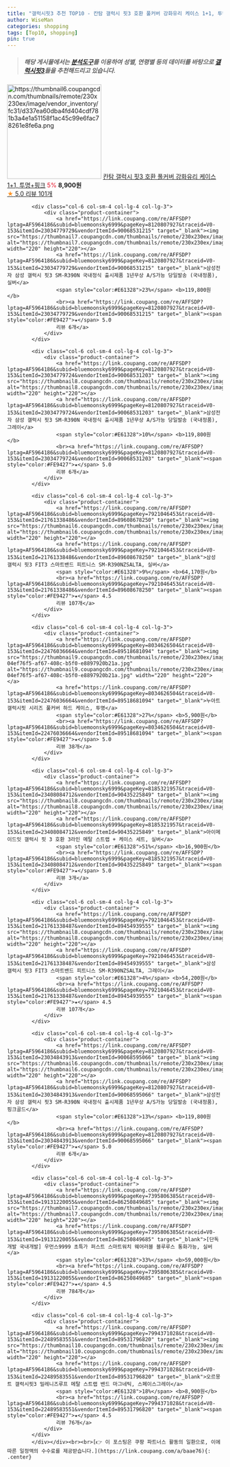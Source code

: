 ```yaml
---
title: "갤럭시핏3 추천 TOP10 - 칸탐 갤럭시 핏3 호환 풀커버 강화유리 케이스 1+1, 투명+핑크"
author: WiseMan
categories: shopping
tags: [Top10, shopping]
pin: true
---
```


> ##### 해당 게시물에서는 [**분석도구**](https://itemscout.io/)를 이용하여 **성별**, **연령별** 등의 데이터를 바탕으로 [**갤럭시핏3**](https://link.coupang.com/a/baae76)들을 추천해드리고 있습니다.
<div class="container"><div class="row">
            <div class="col-6 col-sm-4 col-lg-4 col-lg-3">
                <div class="product-container">
                    <a href="https://link.coupang.com/re/AFFSDP?lptag=AF5964186&subid=bluemoonsky6999&pageKey=8112728175&traceid=V0-153&itemId=22990487853&vendorItemId=90024427175" target="_blank"><img src="https://thumbnail6.coupangcdn.com/thumbnails/remote/230x230ex/image/vendor_inventory/fc31/d337ea60dba4fd404cdf781b3a4e1a51158f1ac45c99e6fac78261e8fe6a.png" alt="https://thumbnail6.coupangcdn.com/thumbnails/remote/230x230ex/image/vendor_inventory/fc31/d337ea60dba4fd404cdf781b3a4e1a51158f1ac45c99e6fac78261e8fe6a.png" width="220" height="220"></a>
                    <a href="https://link.coupang.com/re/AFFSDP?lptag=AF5964186&subid=bluemoonsky6999&pageKey=8112728175&traceid=V0-153&itemId=22990487853&vendorItemId=90024427175" target="_blank">칸탐 갤럭시 핏3 호환 풀커버 강화유리 케이스 1+1, 투명+핑크</a>
                    <span style="color:#E61328">5%</span> <b>8,900원</b>
                    <br><a href="https://link.coupang.com/re/AFFSDP?lptag=AF5964186&subid=bluemoonsky6999&pageKey=8112728175&traceid=V0-153&itemId=22990487853&vendorItemId=90024427175" target="_blank"><span style="color:#FE9427">★</span> 5.0
                    리뷰 101개</a>
                </div>
            </div>
            
            <div class="col-6 col-sm-4 col-lg-4 col-lg-3">
                <div class="product-container">
                    <a href="https://link.coupang.com/re/AFFSDP?lptag=AF5964186&subid=bluemoonsky6999&pageKey=8120807927&traceid=V0-153&itemId=23034779729&vendorItemId=90068531215" target="_blank"><img src="https://thumbnail7.coupangcdn.com/thumbnails/remote/230x230ex/image/vendor_inventory/f0ec/783db6039ee1b20a797b2d963cab495c6b2bd5138c2098d44c164ddf446b.png" alt="https://thumbnail7.coupangcdn.com/thumbnails/remote/230x230ex/image/vendor_inventory/f0ec/783db6039ee1b20a797b2d963cab495c6b2bd5138c2098d44c164ddf446b.png" width="220" height="220"></a>
                    <a href="https://link.coupang.com/re/AFFSDP?lptag=AF5964186&subid=bluemoonsky6999&pageKey=8120807927&traceid=V0-153&itemId=23034779729&vendorItemId=90068531215" target="_blank">삼성전자 삼성 갤럭시 핏3 SM-R390N 국내정식 출시제품 1년무상 A/S가능 당일발송 (국내정품), 실버</a>
                    <span style="color:#E61328">23%</span> <b>119,800원</b>
                    <br><a href="https://link.coupang.com/re/AFFSDP?lptag=AF5964186&subid=bluemoonsky6999&pageKey=8120807927&traceid=V0-153&itemId=23034779729&vendorItemId=90068531215" target="_blank"><span style="color:#FE9427">★</span> 5.0
                    리뷰 6개</a>
                </div>
            </div>
            
            <div class="col-6 col-sm-4 col-lg-4 col-lg-3">
                <div class="product-container">
                    <a href="https://link.coupang.com/re/AFFSDP?lptag=AF5964186&subid=bluemoonsky6999&pageKey=8120807927&traceid=V0-153&itemId=23034779724&vendorItemId=90068531203" target="_blank"><img src="https://thumbnail8.coupangcdn.com/thumbnails/remote/230x230ex/image/vendor_inventory/c9ba/777c4c2ab0d7184f769aec70016c7cfaddcd4cc1c430dc9d4e5587341abb.png" alt="https://thumbnail8.coupangcdn.com/thumbnails/remote/230x230ex/image/vendor_inventory/c9ba/777c4c2ab0d7184f769aec70016c7cfaddcd4cc1c430dc9d4e5587341abb.png" width="220" height="220"></a>
                    <a href="https://link.coupang.com/re/AFFSDP?lptag=AF5964186&subid=bluemoonsky6999&pageKey=8120807927&traceid=V0-153&itemId=23034779724&vendorItemId=90068531203" target="_blank">삼성전자 삼성 갤럭시 핏3 SM-R390N 국내정식 출시제품 1년무상 A/S가능 당일발송 (국내정품), 그레이</a>
                    <span style="color:#E61328">10%</span> <b>119,800원</b>
                    <br><a href="https://link.coupang.com/re/AFFSDP?lptag=AF5964186&subid=bluemoonsky6999&pageKey=8120807927&traceid=V0-153&itemId=23034779724&vendorItemId=90068531203" target="_blank"><span style="color:#FE9427">★</span> 5.0
                    리뷰 6개</a>
                </div>
            </div>
            
            <div class="col-6 col-sm-4 col-lg-4 col-lg-3">
                <div class="product-container">
                    <a href="https://link.coupang.com/re/AFFSDP?lptag=AF5964186&subid=bluemoonsky6999&pageKey=7921046453&traceid=V0-153&itemId=21761338486&vendorItemId=89608678250" target="_blank"><img src="https://thumbnail6.coupangcdn.com/thumbnails/remote/230x230ex/image/vendor_inventory/9db5/a8de0ac456686c659b350cfb328f662e771e86f1b66af2c19a683c24e911.jpg" alt="https://thumbnail6.coupangcdn.com/thumbnails/remote/230x230ex/image/vendor_inventory/9db5/a8de0ac456686c659b350cfb328f662e771e86f1b66af2c19a683c24e911.jpg" width="220" height="220"></a>
                    <a href="https://link.coupang.com/re/AFFSDP?lptag=AF5964186&subid=bluemoonsky6999&pageKey=7921046453&traceid=V0-153&itemId=21761338486&vendorItemId=89608678250" target="_blank">삼성 갤럭시 핏3 FIT3 스마트밴드 피트니스 SM-R390NZSALTA, 실버</a>
                    <span style="color:#E61328">9%</span> <b>64,170원</b>
                    <br><a href="https://link.coupang.com/re/AFFSDP?lptag=AF5964186&subid=bluemoonsky6999&pageKey=7921046453&traceid=V0-153&itemId=21761338486&vendorItemId=89608678250" target="_blank"><span style="color:#FE9427">★</span> 4.5
                    리뷰 107개</a>
                </div>
            </div>
            
            <div class="col-6 col-sm-4 col-lg-4 col-lg-3">
                <div class="product-container">
                    <a href="https://link.coupang.com/re/AFFSDP?lptag=AF5964186&subid=bluemoonsky6999&pageKey=8034626504&traceid=V0-153&itemId=22476036664&vendorItemId=89518681094" target="_blank"><img src="https://thumbnail9.coupangcdn.com/thumbnails/remote/230x230ex/image/retail/images/27722284301059-04ef76f5-af67-408c-b5f0-e8897920b21a.jpg" alt="https://thumbnail9.coupangcdn.com/thumbnails/remote/230x230ex/image/retail/images/27722284301059-04ef76f5-af67-408c-b5f0-e8897920b21a.jpg" width="220" height="220"></a>
                    <a href="https://link.coupang.com/re/AFFSDP?lptag=AF5964186&subid=bluemoonsky6999&pageKey=8034626504&traceid=V0-153&itemId=22476036664&vendorItemId=89518681094" target="_blank">누아트 갤럭시핏 시리즈 풀커버 하드 케이스, 투명</a>
                    <span style="color:#E61328">27%</span> <b>5,900원</b>
                    <br><a href="https://link.coupang.com/re/AFFSDP?lptag=AF5964186&subid=bluemoonsky6999&pageKey=8034626504&traceid=V0-153&itemId=22476036664&vendorItemId=89518681094" target="_blank"><span style="color:#FE9427">★</span> 5.0
                    리뷰 38개</a>
                </div>
            </div>
            
            <div class="col-6 col-sm-4 col-lg-4 col-lg-3">
                <div class="product-container">
                    <a href="https://link.coupang.com/re/AFFSDP?lptag=AF5964186&subid=bluemoonsky6999&pageKey=8185321957&traceid=V0-153&itemId=23408084712&vendorItemId=90435225849" target="_blank"><img src="https://thumbnail8.coupangcdn.com/thumbnails/remote/230x230ex/image/vendor_inventory/c17e/2809bc5af2d2a084b8858887d8f656e28d78fb3e5bab3300032b7347e90c.jpg" alt="https://thumbnail8.coupangcdn.com/thumbnails/remote/230x230ex/image/vendor_inventory/c17e/2809bc5af2d2a084b8858887d8f656e28d78fb3e5bab3300032b7347e90c.jpg" width="220" height="220"></a>
                    <a href="https://link.coupang.com/re/AFFSDP?lptag=AF5964186&subid=bluemoonsky6999&pageKey=8185321957&traceid=V0-153&itemId=23408084712&vendorItemId=90435225849" target="_blank">아이메이드잇 갤럭시 핏 3 호환 3라인 메탈 스트랩 + 케이스 세트, 실버</a>
                    <span style="color:#E61328">51%</span> <b>16,900원</b>
                    <br><a href="https://link.coupang.com/re/AFFSDP?lptag=AF5964186&subid=bluemoonsky6999&pageKey=8185321957&traceid=V0-153&itemId=23408084712&vendorItemId=90435225849" target="_blank"><span style="color:#FE9427">★</span> 5.0
                    리뷰 3개</a>
                </div>
            </div>
            
            <div class="col-6 col-sm-4 col-lg-4 col-lg-3">
                <div class="product-container">
                    <a href="https://link.coupang.com/re/AFFSDP?lptag=AF5964186&subid=bluemoonsky6999&pageKey=7921046453&traceid=V0-153&itemId=21761338487&vendorItemId=89454939555" target="_blank"><img src="https://thumbnail8.coupangcdn.com/thumbnails/remote/230x230ex/image/vendor_inventory/519a/7eeb69b405791ab357ef5ff742bbdfabcfc747eaeb938416d7ccab5fe287.jpg" alt="https://thumbnail8.coupangcdn.com/thumbnails/remote/230x230ex/image/vendor_inventory/519a/7eeb69b405791ab357ef5ff742bbdfabcfc747eaeb938416d7ccab5fe287.jpg" width="220" height="220"></a>
                    <a href="https://link.coupang.com/re/AFFSDP?lptag=AF5964186&subid=bluemoonsky6999&pageKey=7921046453&traceid=V0-153&itemId=21761338487&vendorItemId=89454939555" target="_blank">삼성 갤럭시 핏3 FIT3 스마트밴드 피트니스 SM-R390NZSALTA, 그레이</a>
                    <span style="color:#E61328">4%</span> <b>54,200원</b>
                    <br><a href="https://link.coupang.com/re/AFFSDP?lptag=AF5964186&subid=bluemoonsky6999&pageKey=7921046453&traceid=V0-153&itemId=21761338487&vendorItemId=89454939555" target="_blank"><span style="color:#FE9427">★</span> 4.5
                    리뷰 107개</a>
                </div>
            </div>
            
            <div class="col-6 col-sm-4 col-lg-4 col-lg-3">
                <div class="product-container">
                    <a href="https://link.coupang.com/re/AFFSDP?lptag=AF5964186&subid=bluemoonsky6999&pageKey=8120807927&traceid=V0-153&itemId=23034843913&vendorItemId=90068595066" target="_blank"><img src="https://thumbnail6.coupangcdn.com/thumbnails/remote/230x230ex/image/vendor_inventory/0905/63de79d3706eb40761f13ff8cc5d4186fec86e3314482b9317e42759803c.png" alt="https://thumbnail6.coupangcdn.com/thumbnails/remote/230x230ex/image/vendor_inventory/0905/63de79d3706eb40761f13ff8cc5d4186fec86e3314482b9317e42759803c.png" width="220" height="220"></a>
                    <a href="https://link.coupang.com/re/AFFSDP?lptag=AF5964186&subid=bluemoonsky6999&pageKey=8120807927&traceid=V0-153&itemId=23034843913&vendorItemId=90068595066" target="_blank">삼성전자 삼성 갤럭시 핏3 SM-R390N 국내정식 출시제품 1년무상 A/S가능 당일발송 (국내정품), 핑크골드</a>
                    <span style="color:#E61328">13%</span> <b>119,800원</b>
                    <br><a href="https://link.coupang.com/re/AFFSDP?lptag=AF5964186&subid=bluemoonsky6999&pageKey=8120807927&traceid=V0-153&itemId=23034843913&vendorItemId=90068595066" target="_blank"><span style="color:#FE9427">★</span> 5.0
                    리뷰 6개</a>
                </div>
            </div>
            
            <div class="col-6 col-sm-4 col-lg-4 col-lg-3">
                <div class="product-container">
                    <a href="https://link.coupang.com/re/AFFSDP?lptag=AF5964186&subid=bluemoonsky6999&pageKey=7395806385&traceid=V0-153&itemId=19131220055&vendorItemId=86250849685" target="_blank"><img src="https://thumbnail7.coupangcdn.com/thumbnails/remote/230x230ex/image/vendor_inventory/f868/ee1c005cb67bfe06c2b8d4210b2e30a01f5cc95a43e5753b1a33093521d8.png" alt="https://thumbnail7.coupangcdn.com/thumbnails/remote/230x230ex/image/vendor_inventory/f868/ee1c005cb67bfe06c2b8d4210b2e30a01f5cc95a43e5753b1a33093521d8.png" width="220" height="220"></a>
                    <a href="https://link.coupang.com/re/AFFSDP?lptag=AF5964186&subid=bluemoonsky6999&pageKey=7395806385&traceid=V0-153&itemId=19131220055&vendorItemId=86250849685" target="_blank">[단독개발 국내개발] 우먼스9999 초특가 퍼스트 스마트워치 웨어러블 블루루스 통화가능, 실버</a>
                    <span style="color:#E61328">33%</span> <b>59,000원</b>
                    <br><a href="https://link.coupang.com/re/AFFSDP?lptag=AF5964186&subid=bluemoonsky6999&pageKey=7395806385&traceid=V0-153&itemId=19131220055&vendorItemId=86250849685" target="_blank"><span style="color:#FE9427">★</span> 4.5
                    리뷰 784개</a>
                </div>
            </div>
            
            <div class="col-6 col-sm-4 col-lg-4 col-lg-3">
                <div class="product-container">
                    <a href="https://link.coupang.com/re/AFFSDP?lptag=AF5964186&subid=bluemoonsky6999&pageKey=7994371028&traceid=V0-153&itemId=22489583551&vendorItemId=89531796820" target="_blank"><img src="https://thumbnail10.coupangcdn.com/thumbnails/remote/230x230ex/image/vendor_inventory/968a/4acea0642b67098c270712e29b17338344ed89f92bd6e1a145161aaec904.jpg" alt="https://thumbnail10.coupangcdn.com/thumbnails/remote/230x230ex/image/vendor_inventory/968a/4acea0642b67098c270712e29b17338344ed89f92bd6e1a145161aaec904.jpg" width="220" height="220"></a>
                    <a href="https://link.coupang.com/re/AFFSDP?lptag=AF5964186&subid=bluemoonsky6999&pageKey=7994371028&traceid=V0-153&itemId=22489583551&vendorItemId=89531796820" target="_blank">오르몽트 갤럭시핏3 밀레니즈루프 메탈 스트랩 밴드 마그네틱, 스페이스그레이</a>
                    <span style="color:#E61328">18%</span> <b>8,900원</b>
                    <br><a href="https://link.coupang.com/re/AFFSDP?lptag=AF5964186&subid=bluemoonsky6999&pageKey=7994371028&traceid=V0-153&itemId=22489583551&vendorItemId=89531796820" target="_blank"><span style="color:#FE9427">★</span> 4.5
                    리뷰 76개</a>
                </div>
            </div>
            </div></div><br><br>[👉 이 포스팅은 쿠팡 파트너스 활동의 일환으로, 이에 따른 일정액의 수수료를 제공받습니다.](https://link.coupang.com/a/baae76){: .center}